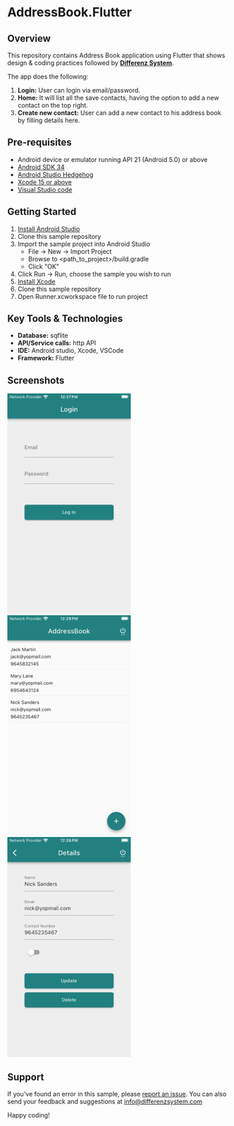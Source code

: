 # AddressBook.Flutter

## Overview
This repository contains Address Book application using Flutter that shows design & coding practices followed by **[Differenz System](https://www.differenzsystem.com/?tab=readme-ov-file&utm_source=github&utm_medium=Addressbook.Flutter)**.

The app does the following:
1. **Login:** User can login via email/password. 
2. **Home:** It will list all the save contacts, having the option to add a new contact on the top right.
3. **Create new contact:** User can add a new contact to his address book by filling details here.

## Pre-requisites
- Android device or emulator running API 21 (Android 5.0) or above
- [Android SDK 34](https://developer.android.com/tools/releases/platforms)
- [Android Studio Hedgehog](https://developer.android.com/studio/releases)
- [Xcode 15 or above](https://developer.apple.com/xcode)
- [Visual Studio code](https://code.visualstudio.com/download)

## Getting Started
1. [Install Android Studio](https://developer.android.com/studio/index.html)
2. Clone this sample repository
3. Import the sample project into Android Studio
	- File -> New -> Import Project
	- Browse to <path_to_project>/build.gradle
	- Click "OK"
4. Click Run -> Run, choose the sample you wish to run
5. [Install Xcode](https://developer.apple.com/xcode/)
6. Clone this sample repository
7. Open Runner.xcworkspace file to run project

## Key Tools & Technologies
- **Database:** sqflite
- **API/Service calls:** http API
- **IDE:** Android studio, Xcode, VSCode
- **Framework:** Flutter

## Screenshots
<img src="https://github.com/differenz-system/AddressBook.Flutter/blob/master/ScreenShots/login.png" width="280"> <img src="https://github.com/differenz-system/AddressBook.Flutter/blob/master/ScreenShots/list.png" width="280"> <img src="https://github.com/differenz-system/AddressBook.Flutter/blob/master/ScreenShots/details.png" width="280">

## Support
If you've found an error in this sample, please [report an issue](https://github.com/differenz-system/Addressbook.Flutter/issues/new). You can also send your feedback and suggestions at info@differenzsystem.com

Happy coding!
